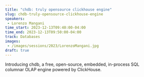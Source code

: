```yaml
---
title: "chdb: truly opensource clickhouse engine"
slug: chdb-truly-opensource-clickhouse-engine
speakers:
 - Lorenzo Mangani
time_start: 2023-12-13T09:40:00-04:00
time_end: 2023-12-13T09:50:00-04:00
track: Databases
images:
 - /images/sessions/2023/LorenzoMangani.jpg
draft: true
---
```


Introducing chdb, a free, open-source, embedded, in-process SQL columnar OLAP engine powered by ClickHouse.